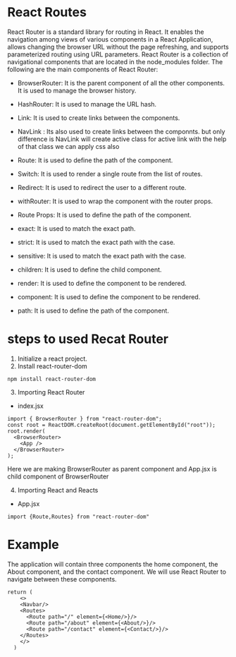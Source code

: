 # React Routes
React Router is a standard library for routing in React. It enables the navigation among views of various components in a React Application, allows changing the browser URL
without the page refreshing, and supports parameterized routing using URL parameters.
React Router is a collection of navigational components that are located in the node_modules folder. The following are the main components of React Router:
- BrowserRouter: It is the parent component of all the other components. It is used to manage the browser history.
- HashRouter: It is used to manage the URL hash.
- Link: It is used to create links between the components.
- NavLink : Its also used to create links between the componnts. but only difference is NavLink will create active class for active link
with the help of that class we can apply css also

- Route: It is used to define the path of the component.
- Switch: It is used to render a single route from the list of routes.
- Redirect: It is used to redirect the user to a different route.
- withRouter: It is used to wrap the component with the router props.
- Route Props: It is used to define the path of the component.
- exact: It is used to match the exact path.
- strict: It is used to match the exact path with the case.
- sensitive: It is used to match the exact path with the case.
- children: It is used to define the child component.
- render: It is used to define the component to be rendered.
- component: It is used to define the component to be rendered.
- path: It is used to define the path of the component.

# steps to used Recat Router
1) Initialize a react project.
2) Install react-router-dom 
```
npm install react-router-dom 
```
3) Importing React Router

* index.jsx
```
import { BrowserRouter } from "react-router-dom";
const root = ReactDOM.createRoot(document.getElementById("root"));
root.render(
  <BrowserRouter>
    <App />
  </BrowserRouter>
);
```
Here we are making BrowserRouter as parent component 
and App.jsx is child component of BrowserRouter 

4) Importing React and Reacts 
* App.jsx
```
import {Route,Routes} from "react-router-dom"
```

# Example 

The application will contain three components the home component, the About component, and the contact component. 
We will use React Router to navigate between these components.

```
return (
    <>
    <Navbar/>
    <Routes>
      <Route path="/" element={<Home/>}/>
      <Route path="/about" element={<About/>}/>
      <Route path="/contact" element={<Contact/>}/>
    </Routes>
    </>
  )
  ```